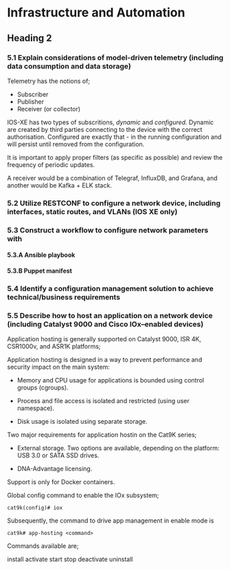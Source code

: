 # Infrastructure and Automation

## Heading 2

### 5.1 Explain considerations of model-driven telemetry (including data consumption and data storage)

Telemetry has the notions of;

- Subscriber
- Publisher
- Receiver (or collector)

IOS-XE has two types of subscritions, _dynamic_ and _configured_. Dynamic are created by third parties connecting to the device with the correct authorisation. Configured are exactly that - in the running configuration and will persist until removed from the configuration.

It is important to apply proper filters (as specific as possible) and review the frequency of periodic updates.

A receiver would be a combination of Telegraf, InfluxDB, and Grafana, and another would be Kafka + ELK stack.

### 5.2 Utilize RESTCONF to configure a network device, including interfaces, static routes, and VLANs (IOS XE only)

### 5.3 Construct a workflow to configure network parameters with

#### 5.3.A Ansible playbook

#### 5.3.B Puppet manifest

### 5.4 Identify a configuration management solution to achieve technical/business requirements

### 5.5 Describe how to host an application on a network device (including Catalyst 9000 and Cisco IOx–enabled devices)

Application hosting is generally supported on Catalyst 9000, ISR 4K, CSR1000v, and ASR1K platforms;

Application hosting is designed in a way to prevent performance and security impact on the main system:

- Memory and CPU usage for applications is bounded using control groups (cgroups).

- Process and file access is isolated and restricted (using user namespace).

- Disk usage is isolated using separate storage.

Two major requirements for application hostin on the Cat9K series;

- External storage. Two options are available, depending on the platform: USB 3.0 or SATA SSD drives.

- DNA-Advantage licensing.

Support is only for Docker containers.

Global config command to enable the IOx subsystem;

`cat9k(config)# iox`

Subsequently, the command to drive app management in enable mode is

`cat9k# app-hosting <command>`

Commands available are;

install
activate
start
stop
deactivate
uninstall
